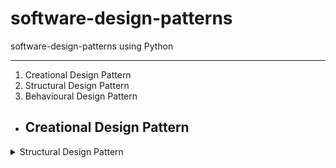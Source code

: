 # software-design-patterns
software-design-patterns using Python

---
1. Creational Design Pattern
2. Structural Design Pattern
3. Behavioural Design Pattern


- ## **Creational Design Pattern**

<details>  
<summary>Structural Design Pattern </summary>
  
  Structural design patterns are a category of design patterns that focus on how objects and classes are composed to form larger structures. They help ensure that if one part of a system changes, the entire system     doesn’t need to change, promoting flexibility and efficiency.

  ### **Pros and Cons**
  Structural design patterns come with their own set of advantages and disadvantages. Here's a breakdown of the pros and cons:

  <details>  
  <summary>Pros</summary>
    
  - **Flexibility and Reusability:**
  
    Promote the reuse of existing components by allowing them to work together, even if their interfaces are incompatible.
  - **Decoupling**:
  
    Help decouple interfaces from implementations, making it easier to change one without affecting the other. This leads to more maintainable code.
  - **Scalability**:
  
    Support the addition of new functionalities without altering existing code, making it easier to scale applications.
  - **Improved Collaboration**:
  
    Facilitate collaboration between different systems and classes that may not have been designed to work together.
  - **Clearer Structure**:
  
    Provide a clear way to organize code, especially in complex systems, which enhances readability and understanding.
  </details>  
  <details>
  <summary>Cons</summary>
    
  - **Complexity:**
  
    Can introduce additional layers of abstraction, which may make the system more complex and harder to understand, especially for new developers.
  - **Performance Overhead:**
  
    The added layers (like adapters) can introduce performance overhead, which may be critical in performance-sensitive applications.
  - **Learning Curve:**
  
    Understanding and implementing structural patterns may require a deeper understanding of design principles, which can pose a challenge for less experienced developers.
  - **Over-Engineering:**
  
    There’s a risk of over-engineering a solution by introducing patterns that may not be necessary for simpler problems.
  - **Maintenance:**
  
    If not used judiciously, the added complexity can lead to maintenance challenges, particularly if the patterns are misapplied or overused.
    </details>

    <details>
      <summary>Adapter Design Pattern</summary>

      The Adapter Design Pattern is a structural design pattern that allows incompatible interfaces to work together. It acts as a bridge between two different interfaces, enabling them to communicate and               function as if they were compatible.
  
      - **Key Concepts**
        - Target Interface: This is the interface that the client expects. It defines the operations that the client can call.
      
        - Adaptee: This is the existing class with an incompatible interface. It has functionality that the client needs, but it doesn’t match the expected interface.
      
        - Adapter: This is the class that implements the target interface and translates calls to the adaptee's interface. The adapter makes the adaptee’s interface compatible with the target interface.
      
      - **Structure**
      
          Client
            |
          Target Interface
            |
           Adapter
            |
          Adaptee
        
        **Example Scenario**
      Imagine you have a legacy system that provides temperature readings in Fahrenheit, but you need a system that works with temperature readings in Celsius.
      
      1. Target Interface:
      ```class Temperature:
          def get_temperature(self) -> float:
              pass
      2. Adaptee:
        class FahrenheitThermometer:
          def get_fahrenheit(self) -> float:
              # Returns temperature in Fahrenheit
              return 100.0  # example value
      3. Adapter:
        class CelsiusAdapter(Temperature):
          def __init__(self, thermometer: FahrenheitThermometer):
              self.thermometer = thermometer
          def get_temperature(self) -> float:
              # Convert Fahrenheit to Celsius
              fahrenheit = self.thermometer.get_fahrenheit()
              return (fahrenheit - 32) * 5.0 / 9.0
         
      Client Code
      
        def print_temperature(temp: Temperature):
          print(f"The temperature is {temp.get_temperature()}°C.")
      
      # Usage
        fahrenheit_thermometer = FahrenheitThermometer()
        adapter = CelsiusAdapter(fahrenheit_thermometer)
        
        print_temperature(adapter)  # Outputs the temperature in Celsius```

    
      - **Benefits**
        Decoupling: The client code is decoupled from the specific implementation of the adaptee, allowing easier modifications.
        Reusability: You can use existing classes without modifying their code.
        Flexibility: You can introduce new classes without affecting the client, as long as they adhere to the target interface.
      
      - **When to Use**
        When you want to use some existing code, but its interface does not match the one you need.
        When you want to create a reusable class that cooperates with unrelated or unforeseen classes.
        The Adapter Pattern is a powerful way to integrate disparate systems and enhance the functionality of existing code with minimal disruption.
    </details>
    </details>
    
  </details>
    

